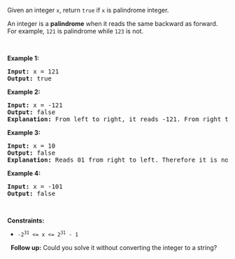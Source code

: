 Given an integer `` x ``, return `` true `` if `` x `` is palindrome integer.

An integer is a __palindrome__ when it reads the same backward as forward. For example, `` 121 `` is palindrome while `` 123 `` is not.

&nbsp;

__Example 1:__

<pre>
<strong>Input:</strong> x = 121
<strong>Output:</strong> true
</pre>

__Example 2:__

<pre>
<strong>Input:</strong> x = -121
<strong>Output:</strong> false
<strong>Explanation:</strong> From left to right, it reads -121. From right to left, it becomes 121-. Therefore it is not a palindrome.
</pre>

__Example 3:__

<pre>
<strong>Input:</strong> x = 10
<strong>Output:</strong> false
<strong>Explanation:</strong> Reads 01 from right to left. Therefore it is not a palindrome.
</pre>

__Example 4:__

<pre>
<strong>Input:</strong> x = -101
<strong>Output:</strong> false
</pre>

&nbsp;

__Constraints:__

*   <code>-2<sup>31</sup>&nbsp;&lt;= x &lt;= 2<sup>31</sup>&nbsp;- 1</code>

&nbsp;
__Follow up:__ Could you solve it without converting the integer to a string?